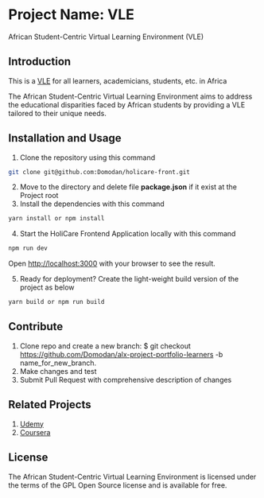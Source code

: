# Project Name: VLE

African Student-Centric Virtual Learning Environment (VLE)

## Introduction

This is a [VLE](https://learners-brightadams.vercel.app/) for all learners, academicians, students, etc. in Africa

The African Student-Centric Virtual Learning Environment aims to address the educational disparities faced by African students by providing a VLE tailored to their unique needs.

## Installation and Usage

1. Clone the repository using this command

```bash
git clone git@github.com:Domodan/holicare-front.git
```

2. Move to the directory and delete file **package.json** if it exist at the Project root
3. Install the dependencies with this command

```bash
yarn install or npm install
```

4. Start the HoliCare Frontend Application locally with this command

```bash
npm run dev
```

Open [http://localhost:3000](http://localhost:3000) with your browser to see the result.

5. Ready for deployment? Create the light-weight build version of the project as below

```bash
yarn build or npm run build
```

## Contribute

1. Clone repo and create a new branch: $ git checkout https://github.com/Domodan/alx-project-portfolio-learners -b name_for_new_branch.
2. Make changes and test
3. Submit Pull Request with comprehensive description of changes

## Related Projects

1. [Udemy](https://www.udemy.com/)
2. [Coursera](https://www.coursera.org/)

## License

The African Student-Centric Virtual Learning Environment is licensed under the terms of the GPL Open Source license and is available for free.

